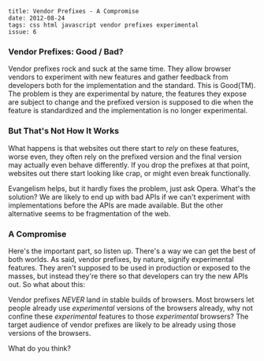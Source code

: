     title: Vendor Prefixes - A Compromise
    date: 2012-08-24
    tags: css html javascript vendor prefixes experimental
    issue: 6

### Vendor Prefixes: Good / Bad?

Vendor prefixes rock and suck at the same time. They allow browser vendors to experiment with new features and gather feedback from developers both for the implementation and the standard. This is Good(TM). The problem is they are experimental by nature, the features they expose are subject to change and the prefixed version is supposed to die when the feature is standardized and the implementation is no longer experimental.

### But That's Not How It Works

What happens is that websites out there start to *rely* on these features, worse even, they often rely on the prefixed version and the final version may actually even behave differently. If you drop the prefixes at that point, websites out there start looking like crap, or might even break functionally.

Evangelism helps, but it hardly fixes the problem, just ask Opera. What's the solution? We are likely to end up with bad APIs if we can't experiment with implementations before the APIs are made available. But the other alternative seems to be fragmentation of the web.

### A Compromise

Here's the important part, so listen up. There's a way we can get the best of both worlds. As said, vendor prefixes, by nature, signify experimental features. They aren't supposed to be used in production or exposed to the masses, but instead they're there so that developers can try the new APIs out. So what about this:

Vendor prefixes _NEVER_ land in stable builds of browsers. Most browsers let people already use *experimental* versions of the browsers already, why not confine these *experimental* features to those *experimental* browsers? The target audience of vendor prefixes are likely to be already using those versions of the browsers.

What do you think?
